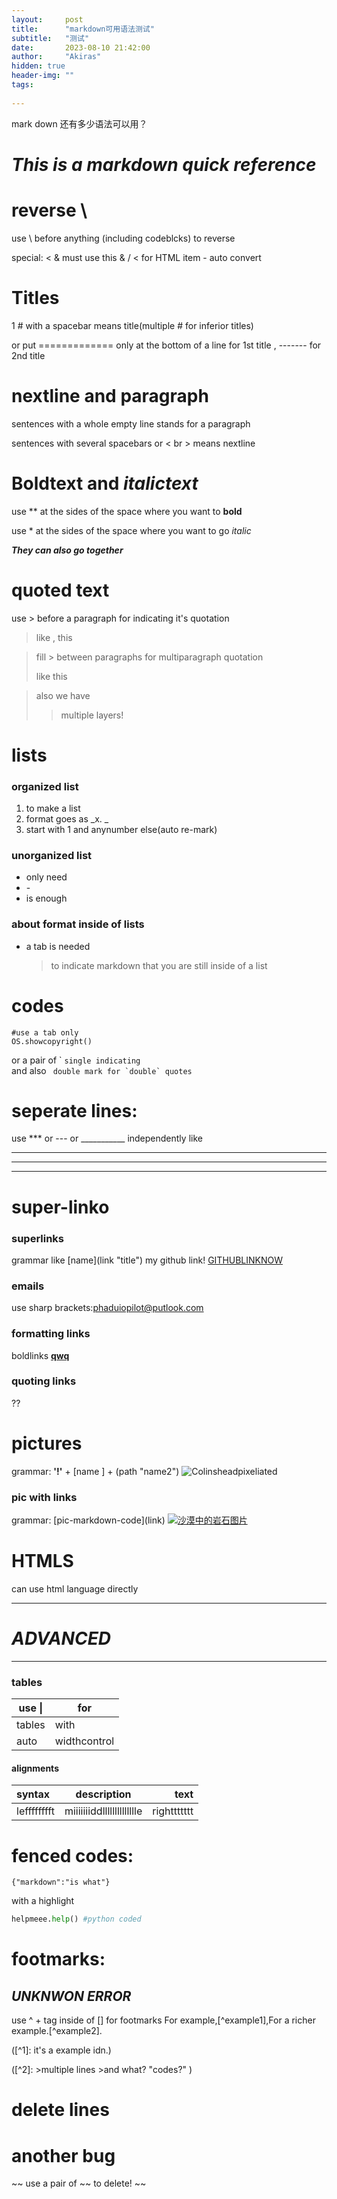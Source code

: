 ```yaml
---
layout:     post
title:      "markdown可用语法测试"
subtitle:   "测试"
date:       2023-08-10 21:42:00
author:     "Akiras"
hidden: true
header-img: ""
tags:
  
---
```


mark down 还有多少语法可以用？

# ***This is a markdown quick reference***   

# reverse \
use \\ before anything (including codeblcks) to reverse

special: &lt; &amp; must use this
& / < for HTML item - auto convert

# Titles
 1 \# with a spacebar means title(multiple \# for inferior titles)   

 or put ============= only at the bottom of a line for 1st title , ------- for 2nd title    

# nextline and paragraph
 sentences with a whole empty line stands for a paragraph   

 sentences with several spacebars or < br > means nextline<br> 

# **Boldtext** and *italictext* 
 use \*\* at the sides of the space where you want to **bold**  

 use \* at the sides of the space where you want to go *italic*  

 ***They can also go together***   

# quoted text
use \> before a paragraph for indicating it's quotation

> like , this

>fill \> between paragraphs for multiparagraph quotation
>
> like this

>also we have
>>multiple layers!

# lists
### organized list
1. to make a list  
8. format goes as _x. _  
3. start with 1 and anynumber else(auto re-mark)
   
### unorganized list
- only need
- \- 
- is enough
  
### about format inside of lists
- a tab is needed
    > to indicate markdown that you are still inside of a list

# codes
    #use a tab only 
    OS.showcopyright()

or a pair of  \`  `single indicating`   
and also `` double mark for `double` quotes``

# seperate lines:
 use \*\*\* or \-\-\- or ___________ independently
 like

 ***

 ---

 _______


# super-linko
### superlinks
 grammar like \[name](link "title")
 my github link! [GITHUBLINKNOW](https://github.com/ "github")

### emails
use sharp brackets:<phaduiopilot@putlook.com>

### formatting links
boldlinks **[qwq](bilibili.com)**

### quoting links
??


# pictures

grammar: **'!'** + [name ] + (path "name2")
![Colinsheadpixeliated](assests/Chead.png "myhead!")
 
### pic with links
grammar: \[pic-markdown-code](link)
[![沙漠中的岩石图片](/assets/img/shiprock.jpg "Shiprock")](https://markdown.com.cn)


# HTMLS
 can use html language directly

______

# ***ADVANCED***

______

### tables
| use \| |  for |
|------ |------|
| tables|with |
|auto |widthcontrol|

#### alignments
| syntax | description | text|
|:--- | :----: |---:|
| lefffffffft  | miiiiiiiddlllllllllllllle | righttttttt| 


# fenced codes:
```
{"markdown":"is what"}
```

with a highlight

```python
helpmeee.help() #python coded
```

# footmarks:
## ***UNKNWON ERROR***
use ^ + tag inside of [] for footmarks
For example,[^example1],For a richer example.[^example2].


([^1]: it's a example idn.)

([^2]: >multiple lines 
    >and what? "codes?" )
    

# delete lines
# another bug
~~ use a pair of \~\~ to delete!  ~~


